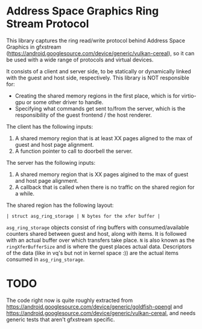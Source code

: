 # Address Space Graphics Ring Stream Protocol

This library captures the ring read/write protocol behind Address Space Graphics in gfxstream (https://android.googlesource.com/device/generic/vulkan-cereal), so it can be used with a wide range of protocols and virtual devices.

It consists of a client and server side, to be statically or dynamically linked with the guest and host side, respectively. This library is NOT responsible for:

- Creating the shared memory regions in the first place, which is for virtio-gpu or some other driver to handle.
- Specifying what commands get sent to/from the server, which is the responsibility of the guest frontend / the host renderer.

The client has the following inputs:

1. A shared memory region that is at least XX pages aligned to the max of guest and host page alignment.
2. A function pointer to call to doorbell the server.

The server has the following inputs:

1. A shared memory region that is XX pages algined to the max of guest and host page alignment.
2. A callback that is called when there is no traffic on the shared region for a while.

The shared region has the following layout:

    | struct asg_ring_storage | N bytes for the xfer buffer |

`asg_ring_storage` objects consist of ring buffers with consumed/available counters shared between guest and host, along with items. It is followed with an actual buffer over which transfers take place. `N` is also known as the `ringXferBufferSize` and is where the guest places actual data. Descriptors of the data (like in vq's but not in kernel space :)) are the actual items consumed in `asg_ring_storage`.

# TODO

The code right now is quite roughly extracted from https://android.googlesource.com/device/generic/goldfish-opengl and https://android.googlesource.com/device/generic/vulkan-cereal, and needs generic tests that aren't gfxstream specific.

